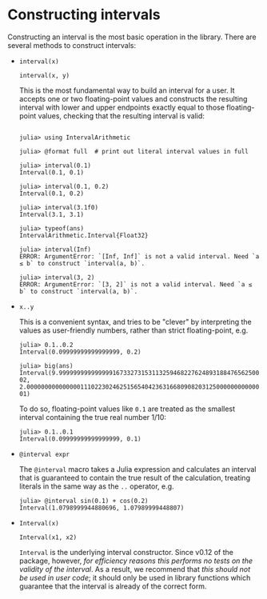 # Constructing intervals

Constructing an interval is the most basic operation in the library. There are several methods to construct intervals:

- `interval(x)`

  `interval(x, y)`

  This is the most fundamental way to build an interval for a user. It accepts one or two floating-point values and constructs the resulting interval with lower and upper endpoints exactly equal to those floating-point values, checking that the resulting interval is valid:  

  ```

  julia> using IntervalArithmetic

  julia> @format full  # print out literal interval values in full

  julia> interval(0.1)
  Interval(0.1, 0.1)

  julia> interval(0.1, 0.2)
  Interval(0.1, 0.2)

  julia> interval(3.1f0)
  Interval(3.1, 3.1)

  julia> typeof(ans)
  IntervalArithmetic.Interval{Float32}

  julia> interval(Inf)
  ERROR: ArgumentError: `[Inf, Inf]` is not a valid interval. Need `a ≤ b` to construct `interval(a, b)`.

  julia> interval(3, 2)
  ERROR: ArgumentError: `[3, 2]` is not a valid interval. Need `a ≤ b` to construct `interval(a, b)`.
  ```


- `x..y`

  This is a convenient syntax, and tries to be "clever" by interpreting the values as user-friendly numbers, rather than strict floating-point, e.g.

  ```
  julia> 0.1..0.2
  Interval(0.09999999999999999, 0.2)

  julia> big(ans)
  Interval(9.999999999999999167332731531132594682276248931884765625000000000000000000000000e-02, 2.000000000000000111022302462515654042363166809082031250000000000000000000000000e-01)
  ```

  To do so, floating-point values like `0.1` are treated as the smallest interval containing the true real number 1/10:

  ```
  julia> 0.1..0.1
  Interval(0.09999999999999999, 0.1)
  ```

- `@interval expr`

  The `@interval` macro takes a Julia expression and calculates an interval that is guaranteed to contain the true result of the calculation, treating literals in the same way as the `..` operator, e.g.

  ```
  julia> @interval sin(0.1) + cos(0.2)
  Interval(1.0798999944880696, 1.07989999448807)
  ```


- `Interval(x)`

  `Interval(x1, x2)`

  `Interval` is the underlying interval constructor. Since v0.12 of the package, however, *for efficiency reasons this performs no tests on the validity of the interval*. As a result, we recommend that *this should not be used in user code*; it should only be used in library functions which guarantee that the interval is already of the correct form.
